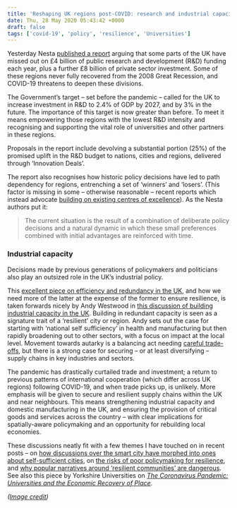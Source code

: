```yaml
---
title: 'Reshaping UK regions post-COVID: research and industrial capacity'
date: Thu, 28 May 2020 05:43:42 +0000
draft: false
tags: ['covid-19', 'policy', 'resilience', 'Universities']
---
```


Yesterday Nesta [published a report](https://www.nesta.org.uk/report/the-missing-4-billion/) arguing that some parts of the UK have missed out on £4 billion of public research and development (R&D) funding each year, plus a further £8 billion of private sector investment. Some of these regions never fully recovered from the 2008 Great Recession, and COVID-19 threatens to deepen these divisions.

The Government’s target – set before the pandemic – called for the UK to increase investment in R&D to 2.4% of GDP by 2027, and by 3% in the future. The importance of this target is now greater than before. To meet it means empowering those regions with the lowest R&D intensity and recognising and supporting the vital role of universities and other partners in these regions.

Proposals in the report include devolving a substantial portion (25%) of the promised uplift in the R&D budget to nations, cities and regions, delivered through ‘Innovation Deals’.

The report also recognises how historic policy decisions have led to path dependency for regions, entrenching a set of ‘winners’ and ‘losers’. (This factor is missing in some – otherwise reasonable – recent reports which instead advocate [building on existing centres of excellence](http://www.sciencecampaign.org.uk/news-media/press-releases/case-launches-new-place-report.html)). As the Nesta authors put it:

> The current situation is the result of a combination of deliberate policy decisions and a natural dynamic in which these small preferences combined with initial advantages are reinforced with time.

### Industrial capacity

Decisions made by previous generations of policymakers and politicians also play an outsized role in the UK’s industrial policy.

This [excellent piece on efficiency and redundancy in the UK](https://members.tortoisemedia.com/2020/03/30/chris-cook-coronavirus-nhs-at-capacity/content.html?sig=keNLL8BRfhyxlRYS9-EoICk4I44jgZb_ahgq3Zdx6pY), and how we need more of the latter at the expense of the former to ensure resilience, is taken forwards nicely by Andy Westwood in [this discussion of building industrial capacity in the UK](https://medium.com/@andy.westwood/industrial-capacity-in-post-covid-19-britain-f026aa99476e). Building in redundant capacity is seen as a signature trait of a ‘resilient’ city or region. Andy sets out the case for starting with ‘national self sufficiency’ in health and manufacturing but then rapidly broadening out to other sectors, with a focus on impact at the local level. Movement towards autarky is a balancing act needing [careful trade-offs](https://www.economist.com/leaders/2020/05/14/has-covid-19-killed-globalisation), but there is a strong case for securing – or at least diversifying – supply chains in key industries and sectors.

The pandemic has drastically curtailed trade and investment; a return to previous patterns of international cooperation (which differ across UK regions) following COVID-19, and when trade picks up, is unlikely. More emphasis will be given to secure and resilient supply chains within the UK and near neighbours. This means strengthening industrial capacity and domestic manufacturing in the UK, and ensuring the provision of critical goods and services across the country – with clear implications for spatially-aware policymaking and an opportunity for rebuilding local economies.

These discussions neatly fit with a few themes I have touched on in recent posts – on [how discussions over the smart city have morphed into ones about self-sufficient cities](https://jcransom.com/2020/02/05/farming-coronavirus-cities/), on [the risks of poor policymaking for resilience](https://jcransom.com/2020/04/06/revisiting-resilience/), and [why popular narratives around ‘resilient communities’ are dangerous](https://jcransom.com/2020/05/04/when-economy-collapses-cant-rely-on-grit/). See also this piece by Yorkshire Universities on [_The Coronavirus Pandemic: Universities and the Economic Recovery of Place_](https://yorkshireuniversities.ac.uk/2020/05/06/the-coronavirus-pandemic-universities-and-the-economic-recovery-of-place/).

_([Image credit](https://unsplash.com/photos/xkAlJJeg6-M))_
